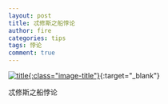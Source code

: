 ```yaml
---
layout: post
title: 忒修斯之船悖论
author: fire
categories: tips 
tags: 悖论
comment: true
---
```


[![title](https://image.sideproject.cn/titlex/titlex_050.jpg){:class="image-title"}](https://image.sideproject.cn/titlex/titlex_050.jpg){:target="_blank"}

忒修斯之船悖论